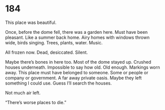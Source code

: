 # 184

This place was beautiful. 

Once, before the dome fell, there was a garden here. Must have been pleasant. Like a summer back home. Airy homes with windows thrown wide, birds singing. Trees, plants, water. Music.

All frozen now. Dead, desiccated. Silent.

Maybe there’s bones in here too. Most of the dome stayed up. Crushed houses underneath. Impossible to say how old. Old enough. Markings worn away. This place must have belonged to someone. Some or people or company or government. A far away private oasis. Maybe they left something I could use. Guess I’ll search the houses.

Not much air left.

“There’s worse places to die.” 





